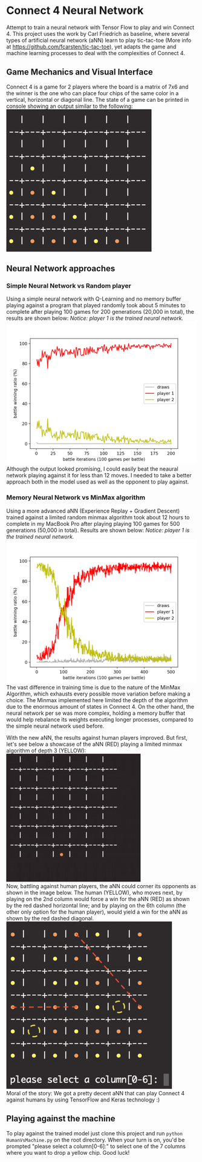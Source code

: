 # Connect 4 Neural Network

Attempt to train a neural network with Tensor Flow to play and win Connect 4.
This project uses the work by Carl Friedrich as baseline, where several types of artificial neural network (aNN) learn to play tic-tac-toe (More info at https://github.com/fcarsten/tic-tac-toe), yet adapts the game and machine learning processes to deal with the complexities of Connect 4.

## Game Mechanics and Visual Interface
Connect 4 is a game for 2 players where the board is a matrix of 7x6 and the winner is the one who can place four chips of the same color in a vertical, horizontal or diagonal line.
The state of a game can be printed in console showing an output similar to the following:
<br/>
![c4_terminal](assets/c4_terminal.png)

## Neural Network approaches

### Simple Neural Network vs Random player
Using a simple neural network with Q-Learning and no memory buffer playing against a program that played randomly took about 5 minutes to complete after playing 100 games for 200 generations (20,000 in total), the results are shown below:
*Notice: player 1 is the trained neural network.*
<br/>
![trained_c4nn_against_randomplayer](assets/trained_c4nn.png)
<br/>
Although the output looked promising, I could easily beat the neaural network playing against it for less than 12 moves.
I needed to take a better approach both in the model used as well as the opponent to play against.

### Memory Neural Network vs MinMax algorithm
Using a more advanced aNN (Experience Replay + Gradient Descent) trained against a limited random minmax algorithm took about 12 hours to complete in my MacBook Pro after playing playing 100 games for 500 generations (50,000 in total). Results are shown below:
*Notice: player 1 is the trained neural network.*
<br/>
![trained_c4nn_against_minmaxplayer](assets/trained_c4nn_v_minmax.png)
<br/>
The vast difference in training time is due to the nature of the MinMax Algorithm, which exhausts every possible move variation before making a choice. The Minmax implemented here limited the depth of the algorithm due to the enormous amount of states in Connect 4.
On the other hand, the neural network per se was more complex, holding a memory buffer that would help rebalance its weights executing longer processes, compared to the simple neural network used before.

With the new aNN, the results against human players improved. But first, let's see below a showcase of the aNN (RED) playing a limited minmax algorithm of depth 3 (YELLOW):
<br/>
![nn_vs_minmax_showcase](assets/NN_vs_RandomMinMax.gif)
<br/>
Now, battling against human players, the aNN could corner its opponents as shown in the image below. The human (YELLOW), who moves next, by playing on the 2nd column would force a win for the aNN (RED) as shown by the red dashed horizontal line; and by playing on the 6th column (the other only option for the human player), would yield a win for the aNN as shown by the red dashed diagonal.
<br/>
![nn_vs_human](assets/NN_vs_Human.png)
<br/>
Moral of the story: We got a pretty decent aNN that can play Connect 4 against humans by using TensorFlow and Keras technology :)

## Playing against the machine
To play against the trained model just clone this project and run
`python HumanVsMachine.py`
on the root directory.
When your turn is on, you'd be prompted "please select a column[0-6]:" to select one of the 7 columns where you want to drop a yellow chip. Good luck!
